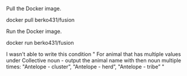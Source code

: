 Pull the Docker image.

docker pull berko431/fusion

Run the Docker image.

docker run berko431/fusion


I wasn't able to write this condition " For animal that has multiple values under Collective noun - output the animal name with then noun multiple times: "Antelope - cluster”, "Antelope - herd”, "Antelope - tribe” "
